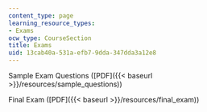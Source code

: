 ```yaml
---
content_type: page
learning_resource_types:
- Exams
ocw_type: CourseSection
title: Exams
uid: 13cab40a-531a-efb7-9dda-347dda3a12e8
---
```


Sample Exam Questions ([PDF]({{< baseurl >}}/resources/sample_questions))

Final Exam ([PDF]({{< baseurl >}}/resources/final_exam))
